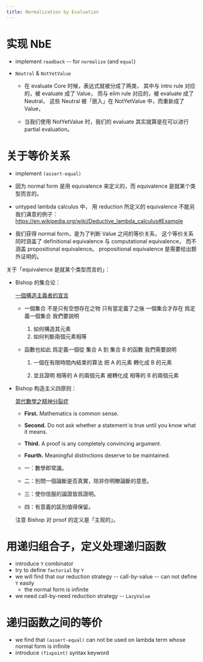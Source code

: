 ```yaml
---
title: Normalization by Evaluation
---
```


# 实现 NbE

- implement `readback` -- for `normalize` (and `equal`)

- `Neutral` & `NotYetValue`

  - 在 evaluate Core 时候，表达式就被分成了两类，
    其中与 intro rule 对应的，被 evaluate 成了 Value，
    而与 elim rule 对应的，被 evaluate 成了 Neutral，
    这些 Neutral 被「嵌入」在 NotYetValue 中，而重新成了 Value，

  - 当我们使用 NotYetValue 时，我们的 evaluate 其实就算是在可以进行 partial evaluation。

# 关于等价关系

- implement `(assert-equal)`

- 因为 normal form 是用 equivalence 来定义的，而 equivalence 是就某个类型而言的。

- untyped lambda calculus 中，
  用 reduction 所定义的 equivalence
  不能另我们满意的例子：https://en.wikipedia.org/wiki/Deductive_lambda_calculus#Example

- 我们获得 normal form，是为了判断 Value 之间的等价关系，
  这个等价关系同时涵盖了 definitional equivalence 与 computational equivalence，
  而不涵盖 propositional equivalence。
  propositional equivalence 是需要给出额外证明的。

关于「equivalence 是就某个类型而言的」：

- Bishop 的集合论：

  [一個構造主義者的宣言](https://readonly.link/articles/xieyuheng/xieyuheng/-/translations/zh/a-constructivist-manifesto.md)

  - 一個集合 不是只有空想存在之物
    只有當定義了之後 一個集合才存在
    爲定義一個集合
    我們要說明

    1. 如何構造其元素
    2. 如何判斷兩個元素相等

  - 函數也如此
    爲定義一個從 集合 A 到 集合 B 的函數
    我們需要說明

    1. 一個在有限時間內結束的算法
       把 A 的元素 轉化成 B 的元素

    2. 並且證明
       相等的 A 的兩個元素
       被轉化成
       相等的 B 的兩個元素

- Bishop 构造主义四原则：

  [當代數學之精神分裂症](https://readonly.link/articles/xieyuheng/xieyuheng/-/translations/zh/schizophrenia-in-contemporary-mathematics.md)

  - **First.** Mathematics is common sense.
  - **Second.** Do not ask whether a statement is true until you know what it means.
  - **Third.** A proof is any completely convincing argument.
  - **Fourth.** Meaningful distinctions deserve to be maintained.

  - 一：數學即常識。
  - 二：別問一個論斷是否真實，除非你明瞭論斷的意思。
  - 三：使你信服的論證皆爲證明。
  - 四：有意義的區別值得保留。

  注意 Bishop 对 proof 的定义是「主观的」。

# 用递归组合子，定义处理递归函数

- introduce `Y` combinator
- try to define `factorial` by `Y`
- we will find that our reduction strategy -- call-by-value -- can not define `Y` easily
  - the normal form is infinite
- we need call-by-need reduction strategy -- `LazyValue`

# 递归函数之间的等价

- we find that `(assert-equal)` can not be used on lambda term whose normal form is infinite
- introduce `(fixpoint)` syntax keyword
